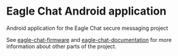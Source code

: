 # Eagle Chat Android application
Android application for the Eagle Chat secure messaging project

See [eagle-chat-firmware](https://github.com/wkevina/eagle-chat-firmware) and [eagle-chat-documentation](https://github.com/wkevina/eagle-chat-documentation) for more information about other parts of the project.
